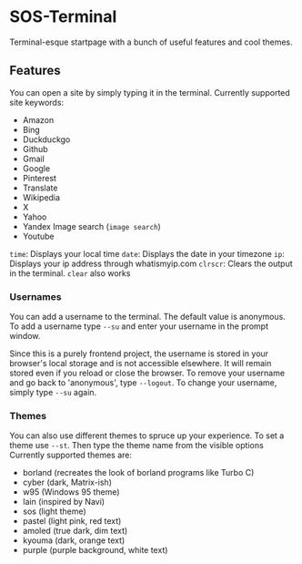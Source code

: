 # SOS-Terminal

Terminal-esque startpage with a bunch of useful features and cool themes.

## Features

You can open a site by simply typing it in the terminal. Currently supported site keywords:

- Amazon
- Bing
- Duckduckgo
- Github
- Gmail 
- Google
- Pinterest
- Translate
- Wikipedia
- X
- Yahoo
- Yandex Image search (`image search`)
- Youtube

`time`: Displays your local time
`date`: Displays the date in your timezone
`ip`: Displays your ip address through whatismyip.com
`clrscr`: Clears the output in the terminal. `clear` also works

### Usernames

You can add a username to the terminal. The default value is anonymous. To add a username type `--su` and enter your username in the prompt window.

Since this is a purely frontend project, the username is stored in your browser's local storage and is not accessible elsewhere. It will remain stored even if you reload or close the browser. To remove your username and go back to 'anonymous', type `--logout`. To change your username, simply type `--su` again.

### Themes

You can also use different themes to spruce up your experience. To set a theme use `--st`. Then type the theme name from the visible options Currently supported themes are:

- borland (recreates the look of borland programs like Turbo C)
- cyber (dark, Matrix-ish)
- w95 (Windows 95 theme)
- lain (inspired by Navi)
- sos (light theme)
- pastel (light pink, red text)
- amoled (true dark, dim text)
- kyouma (dark, orange text)
- purple (purple background, white text)
